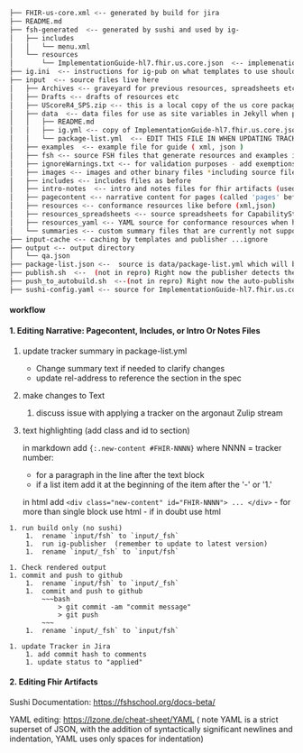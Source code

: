~~~bash
├── FHIR-us-core.xml <-- generated by build for jira
├── README.md
├── fsh-generated  <-- generated by sushi and used by ig-
│   ├── includes
│   │   └── menu.xml
│   └── resources
│       └── ImplementationGuide-hl7.fhir.us.core.json  <-- implemenation guide resource used by the publisher source is 'sushi-config.yaml'
├── ig.ini  <-- instructions for ig-pub on what templates to use should not need to be changed
├── input  <-- source files live here
│   ├── Archives <-- graveyard for previous resources, spreadsheets etc.
│   ├── Drafts <-- drafts of resources etc
│   ├── UScoreR4_SPS.zip <-- this is a local copy of the us core package files searchparameters ( probable should remove )
│   ├── data  <-- data files for use as site variables in Jekyll when publishing
│   │   ├── README.md
│   │   ├── ig.yml <-- copy of ImplementationGuide-hl7.fhir.us.core.json
│   │   └── package-list.yml  <-- EDIT THIS FILE IN WHEN UPDATING TRACKER COMMENTS: SOURCE For package-list.json and used on home page for ballot comment
│   ├── examples  <-- example file for guide ( xml, json )
│   ├── fsh <-- source FSH files that generate resources and examples in the fhs-generated folder above
│   ├── ignoreWarnings.txt <-- for validation purposes - add exemptions here before publishing
│   ├── images <-- images and other binary files *including source files for images*
│   ├── includes <-- includes files as before
│   ├── intro-notes  <-- intro and notes files for fhir artifacts (used to be in the includes folder)
│   ├── pagecontent <-- narrative content for pages (called 'pages' before)
│   ├── resources <-- conformance resources like before (xml,json)
│   ├── resources_spreadsheets <-- source spreadsheets for CapabilityStatements using custom python script to generate
│   ├── resources_yaml <-- YAML source for conformance resources when hand editing in YAML. ( I will manage this )
│   └── summaries <-- custom summary files that are currently not supported by the templates
├── input-cache <-- caching by templates and publisher ...ignore
├── output <-- output directory
│   └── qa.json
├── package-list.json <--  source is data/package-list.yml which will be manually transformed to json and saved here
├── publish.sh  <--  (not in repro) Right now the publisher detects the fsh file and runs sushi file first which I do not want since I have source files I want to process after sushi and before the ig publisher, so this is a script to run sushi and ig-publisher separately  -  is
├── push_to_autobuild.sh  <--(not in repro) Right now the auto-publisher detects the fsh file and runs sushi file first which I do not want. This renames the fsh file to _fsh before pushing to the repro
├── sushi-config.yaml <-- source for ImplementationGuide-hl7.fhir.us.core.json and menu.xml can edit this see sushi doco
~~~

#### workflow

#### 1. Editing Narrative: Pagecontent, Includes, or Intro Or Notes Files

   1. update tracker summary in package-list.yml
      - Change summary text if needed to clarify changes
      - update rel-address to reference the section in the spec
   1. make changes to Text
      1. discuss issue with applying a tracker on the argonaut Zulip stream

   1. text highlighting (add class and id to section)

       in markdown  add `{:.new-content #FHIR-NNNN}`  where NNNN = tracker number:
        - for a paragraph in the line after the text block
        - if a list item add it at the beginning of the item after the '-' or '1.'

        in html add `<div class="new-content" id="FHIR-NNNN"> ... </div>`
          - for more than single block use html
          - if in doubt use html

    1. run build only (no sushi)
        1.  rename `input/fsh` to `input/_fsh`
        1.  run ig-publisher  (remember to update to latest version)
        1.  rename `input/_fsh` to `input/fsh`

    1. Check rendered output
    1. commit and push to github
        1.  rename `input/fsh` to `input/_fsh`
        1.  commit and push to github
            ~~~bash
                > git commit -am "commit message"
                > git push
            ~~~
        1.  rename `input/_fsh` to `input/fsh`

    1. update Tracker in Jira
        1. add commit hash to comments
        1. update status to "applied"


#### 2. Editing Fhir Artifacts



Sushi Documentation: https://fshschool.org/docs-beta/


YAML editing: https://lzone.de/cheat-sheet/YAML  ( note YAML is a strict superset of JSON, with the addition of syntactically significant newlines and indentation,  YAML uses only spaces for indentation)
